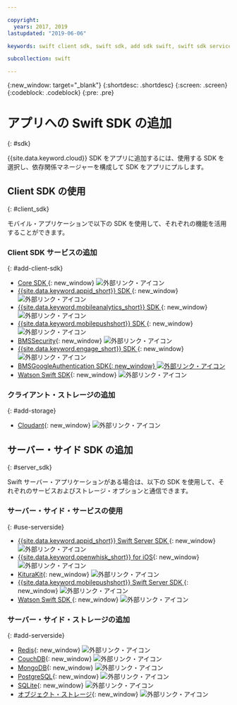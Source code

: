 ```yaml
---

copyright:
  years: 2017, 2019
lastupdated: "2019-06-06"

keywords: swift client sdk, swift sdk, add sdk swift, swift sdk service, server sdk swift, swift bms, clientsdk swift, client storage swifts

subcollection: swift

---
```


{:new_window: target="_blank"}
{:shortdesc: .shortdesc}
{:screen: .screen}
{:codeblock: .codeblock}
{:pre: .pre}

# アプリへの Swift SDK の追加
{: #sdk}

{{site.data.keyword.cloud}} SDK をアプリに追加するには、使用する SDK を選択し、依存関係マネージャーを構成して SDK をアプリにプルします。

## Client SDK の使用
{: #client_sdk}

モバイル・アプリケーションで以下の SDK を使用して、それぞれの機能を活用することができます。

### Client SDK サービスの追加
{: #add-client-sdk}

- [Core SDK ](https://github.com/ibm-bluemix-mobile-services/bms-clientsdk-swift-core){: new_window} ![外部リンク・アイコン](../icons/launch-glyph.svg "外部リンク・アイコン")
- [{{site.data.keyword.appid_short}} SDK ](https://github.com/ibm-cloud-security/appid-clientsdk-swift){: new_window} ![外部リンク・アイコン](../icons/launch-glyph.svg "外部リンク・アイコン")
- [{{site.data.keyword.mobileanalytics_short}} SDK ](https://github.com/ibm-bluemix-mobile-services/bms-clientsdk-swift-analytics){: new_window} ![外部リンク・アイコン](../icons/launch-glyph.svg "外部リンク・アイコン")
- [{{site.data.keyword.mobilepushshort}} SDK ](https://github.com/ibm-bluemix-mobile-services/bms-clientsdk-swift-push){: new_window} ![外部リンク・アイコン](../icons/launch-glyph.svg "外部リンク・アイコン")
- [BMSSecurity](https://github.com/ibm-bluemix-mobile-services/bms-clientsdk-swift-security){: new_window} ![外部リンク・アイコン](../icons/launch-glyph.svg "外部リンク・アイコン")
- [{{site.data.keyword.engage_short}} SDK ](https://github.com/ibm-bluemix-mobile-services/bms-clientsdk-swift-applaunch){: new_window} ![外部リンク・アイコン](../icons/launch-glyph.svg "外部リンク・アイコン")
- [BMSGoogleAuthentication SDK{: new_window} ![外部リンク・アイコン](../icons/launch-glyph.svg "外部リンク・アイコン")](https://github.com/ibm-bluemix-mobile-services/bms-clientsdk-swift-security-googleauthentication)
- [Watson Swift SDK](https://github.com/watson-developer-cloud/swift-sdk){: new_window} ![外部リンク・アイコン](../icons/launch-glyph.svg "外部リンク・アイコン")

### クライアント・ストレージの追加
{: #add-storage}

- [Cloudant](https://github.com/cloudant/swift-cloudant){: new_window} ![外部リンク・アイコン](../icons/launch-glyph.svg "外部リンク・アイコン")

## サーバー・サイド SDK の追加
{: #server_sdk}

Swift サーバー・アプリケーションがある場合は、以下の SDK を使用して、それぞれのサービスおよびストレージ・オプションと通信できます。

### サーバー・サイド・サービスの使用
{: #use-serverside}

- [{{site.data.keyword.appid_short}} Swift Server SDK ](https://github.com/ibm-cloud-security/appid-serversdk-swift){: new_window} ![外部リンク・アイコン](../icons/launch-glyph.svg "外部リンク・アイコン")
- [{{site.data.keyword.openwhisk_short}} for iOS](https://{DomainName}/openwhisk/learn/ios-sdk){: new_window} ![外部リンク・アイコン](../icons/launch-glyph.svg "外部リンク・アイコン")
- [KituraKit](https://github.com/IBM-Swift/KituraKit){: new_window} ![外部リンク・アイコン](../icons/launch-glyph.svg "外部リンク・アイコン")
- [{{site.data.keyword.mobilepushshort}} Swift Server SDK ](https://github.com/ibm-bluemix-mobile-services/bms-pushnotifications-serversdk-swift){: new_window} ![外部リンク・アイコン](../icons/launch-glyph.svg "外部リンク・アイコン")
- [Watson Swift SDK ](https://github.com/watson-developer-cloud/swift-sdk){: new_window} ![外部リンク・アイコン](../icons/launch-glyph.svg "外部リンク・アイコン")

### サーバー・サイド・ストレージの追加
{: #add-serverside}

- [Redis](https://github.com/IBM-Swift/Kitura-redis){: new_window} ![外部リンク・アイコン](../icons/launch-glyph.svg "External link icon")
- [CouchDB](https://github.com/IBM-Swift/Kitura-CouchDB){: new_window} ![外部リンク・アイコン](../icons/launch-glyph.svg "外部リンク・アイコン")
- [MongoDB](https://github.com/OpenKitten/MongoKitten){: new_window} ![外部リンク・アイコン](../icons/launch-glyph.svg "外部リンク・アイコン")
- [PostgreSQL](https://github.com/IBM-Swift/Swift-Kuery-PostgreSQL){: new_window} ![外部リンク・アイコン](../icons/launch-glyph.svg "外部リンク・アイコン")
- [SQLite](https://github.com/IBM-Swift/Swift-Kuery-SQLite){: new_window} ![外部リンク・アイコン](../icons/launch-glyph.svg "外部リンク・アイコン")
- [オブジェクト・ストレージ](https://github.com/ibm-bluemix-mobile-services/bluemix-objectstorage-serversdk-swift){: new_window} ![外部リンク・アイコン](../icons/launch-glyph.svg "外部リンク・アイコン")
